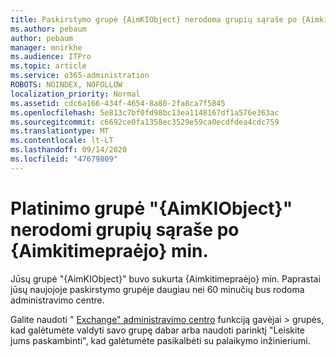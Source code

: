 ```yaml
---
title: Paskirstymo grupė {AimKIObject} nerodoma grupių sąraše po {Aimkitimepraėjo} min.
ms.author: pebaum
author: pebaum
manager: mnirkhe
ms.audience: ITPro
ms.topic: article
ms.service: o365-administration
ROBOTS: NOINDEX, NOFOLLOW
localization_priority: Normal
ms.assetid: cdc6a166-434f-4654-8a80-2fa8ca7f5845
ms.openlocfilehash: 5e813c7bf0fd98bc13ea1148167df1a576e363ac
ms.sourcegitcommit: c6692ce0fa1358ec3529e59ca0ecdfdea4cdc759
ms.translationtype: MT
ms.contentlocale: lt-LT
ms.lasthandoff: 09/14/2020
ms.locfileid: "47679809"
---
```

# <a name="distribution-group-aimkiobject-not-showing-in-groups-list-after-aimkitimeelapsed-minutes"></a>Platinimo grupė "{AimKIObject}" nerodomi grupių sąraše po {Aimkitimepraėjo} min.

Jūsų grupė "{AimKIObject}" buvo sukurta {Aimkitimepraėjo} min. Paprastai jūsų naujojoje paskirstymo grupėje daugiau nei 60 minučių bus rodoma administravimo centre.
  
Galite naudoti " [Exchange" administravimo centro](https://outlook.office365.com/ecp/?rfr=Admin_o365&amp;exsvurl=1&amp;mkt=en-US.aspx) funkciją gavėjai > grupės, kad galėtumėte valdyti savo grupę dabar arba naudoti parinktį "Leiskite jums paskambinti", kad galėtumėte pasikalbėti su palaikymo inžinieriumi. 
  